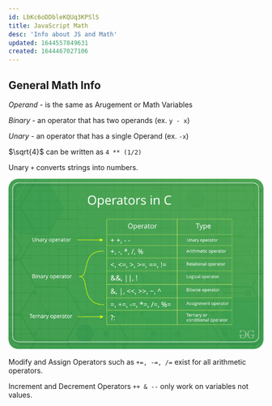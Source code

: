 ```yaml
---
id: LbKc6oDDbleKQUq3KPSlS
title: JavaScript Math
desc: 'Info about JS and Math'
updated: 1644557849631
created: 1644467027106
---
```

## General Math Info

*Operand* - is the same as Arugement or Math Variables

*Binary* - an operator that has two operands (ex. ```y - x```)

*Unary* - an operator that has a single Operand (ex. ```-x```)

$\sqrt{4}$  can be written as ``` 4 ** (1/2) ```

Unary ```+``` converts strings into numbers.

![Operators in C](/assets/images/Operators-in-C.png)

Modify and Assign Operators such as ```+=, -=, /=``` exist for all arithmetic operators.

Increment and Decrement Operators ```++ & --``` only work on variables not values.  
